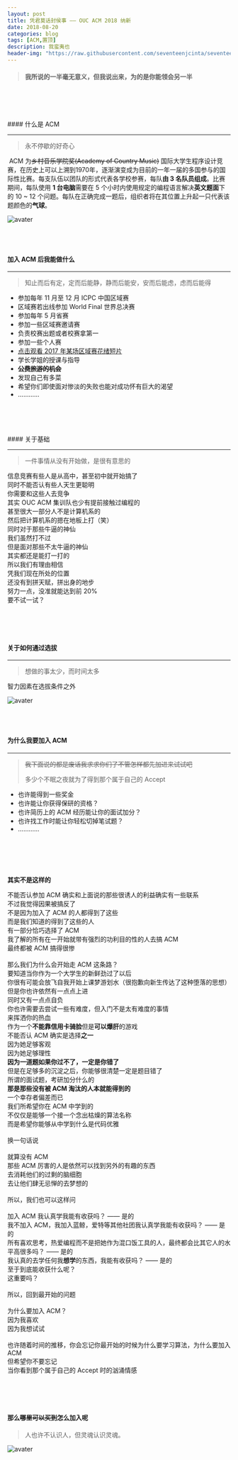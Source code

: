 ```yaml
---
layout: post
title: 凭君莫话封侯事 —— OUC ACM 2018 纳新
date: 2018-08-20
categories: blog
tags: [ACM,置顶]
description: 我蛮夷也
header-img: "https://raw.githubusercontent.com/seventeenjcinta/seventeenjcinta.GitHub.io/master/img/2018acm.jpg"
---
```


> #### 我所说的一半毫无意义，但我说出来，为的是你能领会另一半

<br>
<br>
<br>
<br>
#### 什么是 ACM

******

> 永不停歇的好奇心

​	ACM 为~~乡村音乐学院奖(Academy of Country Music)~~ 国际大学生程序设计竞赛，在历史上可以上溯到1970年，逐渐演变成为目前的一年一届的多国参与的国际性比赛。每支队伍以团队的形式代表各学校参赛，每队**由 3 名队员组成**。比赛期间，每队使用 **1 台电脑**需要在 5 个小时内使用规定的编程语言解决**英文题面**下的 10 ~ 12 个问题。每队在正确完成一题后，组织者将在其位置上升起一只代表该题颜色的**气球**。

 ![avater](https://raw.githubusercontent.com/seventeenjcinta/seventeenjcinta.GitHub.io/master/img/qiqiu.jpg)
<br>
<br>
<br>
<br>
#### 加入 ACM 后我能做什么

*****

> 知止而后有定，定而后能静，静而后能安，安而后能虑，虑而后能得

- 参加每年 11 月至 12 月 ICPC 中国区域赛
- 区域赛若出线参加 World Final 世界总决赛
- 参加每年 5 月省赛
- 参加一些区域赛邀请赛
- 负责校赛出题或者校赛拿第一
- 参加一些个人赛
- [点击观看 2017 年某场区域赛花绪短片](https://www.zhihu.com/question/264077217/answer/280030168)
- 学长学姐的授课与指导
- ~~**公费旅游的机会**~~
- 发现自己有多菜
- 希望你们即使面对惨淡的失败也能对成功怀有巨大的渴望
- …………

<br>
<br>
<br>
<br>
#### 关于基础

******

> 一件事情从没有开始做，是很有意思的

信息竞赛有些人是从高中，甚至初中就开始搞了<br>
同时不能否认有些人天生更聪明<br>
你需要和这些人去竞争<br>
其实 OUC ACM 集训队也少有提前接触过编程的<br>
甚至很大一部分人不是计算机系的<br>
然后把计算机系的摁在地板上打（笑）<br>
同时对于那些牛逼的神仙<br>
我们虽然打不过<br>
但是面对那些不太牛逼的神仙<br>
其实都还是能打一打的<br>
所以我们有理由相信<br>
凭我们现在所处的位置<br>
还没有到拼天赋，拼出身的地步<br>
努力一点，没准就能达到前 20%<br>
要不试一试？<br>
<br>
<br>
<br>
<br>
#### 关于如何通过选拔

******

> 想做的事太少，而时间太多

智力因素在选拔条件之外

![avater](https://raw.githubusercontent.com/seventeenjcinta/seventeenjcinta.GitHub.io/master/img/lianxi.png)
<br>
<br>
<br>
<br>
#### 为什么我要加入 ACM

********

> ~~我下面说的都是废话我求求你们了不管怎样都先加进来试试吧~~
>
> 多少个不眠之夜就为了得到那个属于自己的 Accept

- 也许能得到一些奖金
- 也许能让你获得保研的资格？
- 也许简历上的 ACM 经历能让你的面试加分？
- 也许找工作时能让你轻松切掉笔试题？
- …………
<br>
<br>
<br>
<br>

**其实不是这样的**

不能否认参加 ACM 确实和上面说的那些很诱人的利益确实有一些联系<br>
不过我觉得因果被搞反了<br>
不是因为加入了 ACM 的人都得到了这些<br>
而是我们知道的得到了这些的人<br>
有一部分恰巧选择了 ACM<br>
我了解的所有在一开始就带有强烈的功利目的性的人去搞 ACM<br>
最终都被 ACM 搞得很惨<br>
<br>
那么我们为什么会开始走 ACM 这条路？<br>
要知道当你作为一个大学生的新鲜劲过了以后<br>
你很有可能会放飞自我开始上课梦游划水（很抱歉向新生传达了这种堕落的思想）<br>
但是你也许依然有一点点上进<br>
同时又有一点点自负<br>
你也许需要去尝试一些有难度，但入门不是太有难度的事情<br>
来挥洒你的热血<br>
作为一个**不能靠信用卡骑脸**但是**可以爆肝**的游戏<br>
不能否认 ACM 确实是选择**之一**<br>
因为她足够客观<br>
因为她足够理性<br>
**因为一道题如果你过不了，一定是你错了**<br>
但是在足够多的沉淀之后，你能够很清楚一定是题目错了<br>
所谓的面试题，考研加分什么的<br>
**那是那些没有被 ACM 淘汰的人本就能得到的**<br>
一个幸存者偏差而已<br>
我们所希望你在 ACM 中学到的<br>
不仅仅是能够一个接一个念出枯燥的算法名称<br>
而是希望你能够从中学到什么是代码优雅<br>
<br>
换一句话说<br>
<br>
就算没有 ACM<br> 
那些 ACM 厉害的人是依然可以找到另外的有趣的东西<br>
去消耗他们的过剩的脑细胞<br>
去让他们肆无忌惮的去梦想的<br>
<br>
所以，我们也可以这样问<br>
<br>
加入 ACM 我认真学我能有收获吗？ —— 是的<br>
我不加入 ACM，我加入蓝鲸，爱特等其他社团我认真学我能有收获吗？ —— 是的<br>
所有喜欢思考，热爱编程而不是把她作为混口饭工具的人，最终都会比其它人的水平高很多吗？ —— 是的<br>
我认真的去学任何我**想学**的东西，我能有收获吗？ —— 是的<br>
至于到底能收获什么呢？<br>
这重要吗？<br>
<br>
所以，回到最开始的问题<br>
<br>
为什么要加入 ACM？<br>
因为我喜欢<br>
因为我想试试<br>
<br>
也许随着时间的推移，你会忘记你最开始的时候为什么要学习算法，为什么要加入 ACM<br>
但希望你不要忘记<br>
当你看到那个属于自己的 Accept 时的汹涌情感<br>
<br>
<br>
<br>
<br>
#### 那么~~哪里可以买到~~怎么加入呢

> 人也许不认识人，但灵魂认识灵魂。

![avater](https://raw.githubusercontent.com/seventeenjcinta/seventeenjcinta.GitHub.io/master/img/erweima.jpg)
